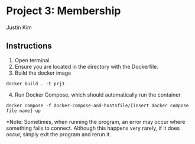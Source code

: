 # Project 3: Membership
Justin Kim

## Instructions
1. Open terminal.
2. Ensure you are located in the directory with the
   Dockerfile.
3. Build the docker image
```
docker build . -t prj3
```
4. Run Docker Compose, which should automatically run the container
```
docker compose -f docker-compose-and-hostsfile/[insert docker compose file name] up
```
*Note: Sometimes, when running the program, an error may occur where something
fails to connect. Although this happens very rarely, if it does occur, simply
exit the program and rerun it.